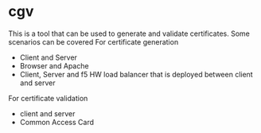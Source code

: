 # cgv
This is a tool that can be used to generate and validate certificates. Some scenarios can be covered
For certificate generation
- Client and Server
- Browser and Apache
- Client, Server and f5 HW load balancer that is deployed between client and server

For certificate validation
- client and server
- Common Access Card
